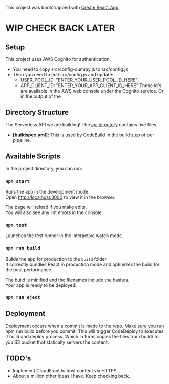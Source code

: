 This project was bootstrapped with [Create React App](https://github.com/facebookincubator/create-react-app).

# WIP CHECK BACK LATER

## Setup

This project uses AWS Cognito for authentication.
- You need to copy src/config-dummy.js to src/config.js
- Then you need to edit src/config.js and update:
  - USER_POOL_ID: "ENTER_YOUR_USER_POOL_ID_HERE",
  - APP_CLIENT_ID: "ENTER_YOUR_APP_CLIENT_ID_HERE"
These id's are available in the AWS web console under the Cognito service.
Or in the output of the

## Directory Structure
The Serverless API we are building! The [api directory](api/) contains five files.

- **[buildspec.yml]:** This is used by CodeBuild in the build step of our pipeline.

## Available Scripts

In the project directory, you can run:

### `npm start`

Runs the app in the development mode.<br>
Open [http://localhost:3000](http://localhost:3000) to view it in the browser.

The page will reload if you make edits.<br>
You will also see any lint errors in the console.

### `npm test`

Launches the test runner in the interactive watch mode.<br>

### `npm run build`

Builds the app for production to the `build` folder.<br>
It correctly bundles React in production mode and optimizes the build for the best performance.

The build is minified and the filenames include the hashes.<br>
Your app is ready to be deployed!

### `npm run eject`

## Deployment

Deployment occurs when a commit is made to the repo. Make sure you run npm run build before you commit.
This will trigger CodeDeploy to executes it build and deploy process. Which in turns copies the files from build/ to you S3 bucket that statically servers the content.

## TODO's

- Implement CloudFront to host content via HTTPS.
- About a million other ideas I have. Keep checking back.
